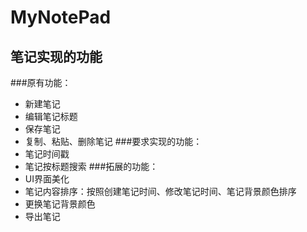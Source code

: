 # MyNotePad

## 笔记实现的功能
###原有功能：
* 新建笔记
* 编辑笔记标题
* 保存笔记
* 复制、粘贴、删除笔记
###要求实现的功能：
* 笔记时间戳
* 笔记按标题搜索
###拓展的功能：
* UI界面美化
* 笔记内容排序：按照创建笔记时间、修改笔记时间、笔记背景颜色排序
* 更换笔记背景颜色
* 导出笔记
